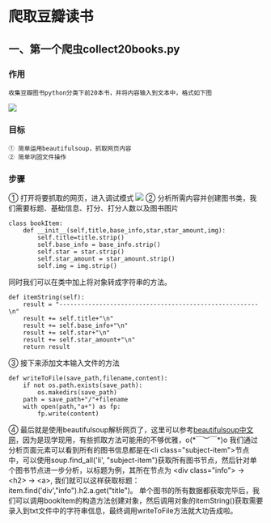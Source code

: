 # 爬取豆瓣读书
## 一、第一个爬虫collect20books.py
### 作用
	收集豆瓣图书python分类下前20本书，并将内容输入到文本中，格式如下图
![](http://p09g2sw3y.bkt.clouddn.com/python_spider_1_0.png)
### 目标
	① 简单运用beautifulsoup，抓取网页内容
	② 简单巩固文件操作
### 步骤
① 打开将要抓取的网页，进入调试模式
![](http://p09g2sw3y.bkt.clouddn.com/spider_1_1.jpg)
② 分析所需内容并创建图书类，我们需要标题、基础信息、打分、打分人数以及图书图片

```
class bookItem:
    def __init__(self,title,base_info,star,star_amount,img):
        self.title=title.strip()
        self.base_info = base_info.strip()
        self.star = star.strip()
        self.star_amount = star_amount.strip()
        self.img = img.strip()
```

同时我们可以在类中加上将对象转成字符串的方法。

```
def itemString(self):
    result = "-------------------------------------------------------\n"
    result += self.title+"\n"
    result += self.base_info+"\n"
    result += self.star+"\n"
    result += self.star_amount+"\n"
    return result
```
③ 接下来添加文本输入文件的方法
```
def writeToFile(save_path,filename,content):
    if not os.path.exists(save_path):
        os.makedirs(save_path)
    path = save_path+"/"+filename
    with open(path,"a+") as fp:
        fp.write(content)
```
④ 最后就是使用beautifulsoup解析网页了，这里可以参考[beautifulsoup中文网](https://www.crummy.com/software/BeautifulSoup/bs4/doc/index.zh.html)，因为是现学现用，有些抓取方法可能用的不够优雅，o(\*￣︶￣\*)o
我们通过分析页面元素可以看到所有的图书信息都是在&lt;li class="subject-item"&gt;节点中，可以使用soup.find_all('li', "subject-item")获取所有图书节点，然后针对单个图书节点进一步分析，以标题为例，其所在节点为 &lt;div class="info"&gt; → &lt;h2&gt; → &lt;a&gt;, 我们就可以这样获取标题：item.find('div',"info").h2.a.get("title")。
单个图书的所有数据都获取完毕后，我们可以调用bookItem的构造方法创建对象，然后调用对象的itemString()获取需要录入到txt文件中的字符串信息，最终调用writeToFile方法就大功告成啦。
